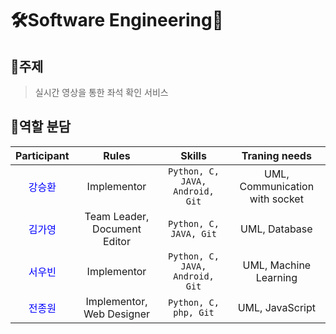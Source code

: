 # 🛠️Software Engineering🧰

## 📖주제
> 실시간 영상을 통한 좌석 확인 서비스
## 🤝역할 분담
| Participant | Rules | Skills | Traning needs |
|:---:|:---:|:---:|:---:|
|<span style="color:blue">강승환</span>| Implementor | `Python, C, JAVA, Android, Git` | UML, Communication with socket |
|<span style="color:blue">김가영</span>| Team Leader, Document Editor | `Python, C, JAVA, Git` | UML, Database |
|<span style="color:blue">서우빈</span>| Implementor | `Python, C, JAVA, Android, Git` | UML, Machine Learning |
|<span style="color:blue">전종원</span>| Implementor, Web Designer | `Python, C, php, Git` | UML, JavaScript |
